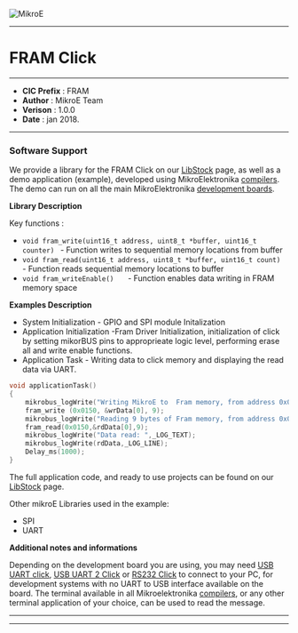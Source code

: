 ![MikroE](http://www.mikroe.com/img/designs/beta/logo_small.png)

---

# FRAM Click

---

- **CIC Prefix**  : FRAM
- **Author**      : MikroE Team
- **Verison**     : 1.0.0
- **Date**        : jan 2018.

---

### Software Support

We provide a library for the FRAM Click on our [LibStock](http://libstock.mikroe.com/projects/view/776/fram-click-example) 
page, as well as a demo application (example), developed using MikroElektronika 
[compilers](http://shop.mikroe.com/compilers). The demo can run on all the main 
MikroElektronika [development boards](http://shop.mikroe.com/development-boards).

**Library Description**


Key functions :

- ``` void fram_write(uint16_t address, uint8_t *buffer, uint16_t counter)  ``` - Function writes to sequential memory locations from buffer
- ``` void fram_read(uint16_t address, uint8_t *buffer, uint16_t count)   ``` - Function reads sequential memory locations to buffer
- ```void fram_writeEnable()   ``` - Function enables data writing in FRAM memory space

**Examples Description**

- System Initialization - GPIO and SPI module Initalization 
- Application Initialization -Fram Driver Initialization, initialization of click by setting mikorBUS pins to
  approprieate logic level, performing erase all and write enable functions. 
- Application Task - Writing data to click memory and displaying the read data via UART. 



```.c
void applicationTask()
{
    mikrobus_logWrite("Writing MikroE to  Fram memory, from address 0x0150:",_LOG_LINE);
    fram_write (0x0150, &wrData[0], 9);
    mikrobus_logWrite("Reading 9 bytes of Fram memory, from address 0x0150:",_LOG_LINE);
    fram_read(0x0150,&rdData[0],9);
    mikrobus_logWrite("Data read: ",_LOG_TEXT);
    mikrobus_logWrite(rdData,_LOG_LINE);
    Delay_ms(1000);
}


```



The full application code, and ready to use projects can be found on our 
[LibStock](http://libstock.mikroe.com/projects/view/776/fram-click-example) page.

Other mikroE Libraries used in the example:

- SPI
- UART


**Additional notes and informations**

Depending on the development board you are using, you may need 
[USB UART click](http://shop.mikroe.com/usb-uart-click), 
[USB UART 2 Click](http://shop.mikroe.com/usb-uart-2-click) or 
[RS232 Click](http://shop.mikroe.com/rs232-click) to connect to your PC, for 
development systems with no UART to USB interface available on the board. The 
terminal available in all Mikroelektronika 
[compilers](http://shop.mikroe.com/compilers), or any other terminal application 
of your choice, can be used to read the message.

---
---
